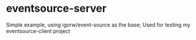 # eventsource-server

Simple example, using igorw/event-source as the base; Used for testing my eventsource-client project
